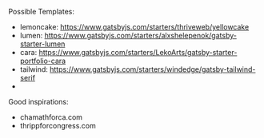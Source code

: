 



Possible Templates:

- lemoncake: https://www.gatsbyjs.com/starters/thriveweb/yellowcake
- lumen: https://www.gatsbyjs.com/starters/alxshelepenok/gatsby-starter-lumen
- cara: https://www.gatsbyjs.com/starters/LekoArts/gatsby-starter-portfolio-cara
- tailwind: https://www.gatsbyjs.com/starters/windedge/gatsby-tailwind-serif
-




Good inspirations:

- chamathforca.com
- thrippforcongress.com
